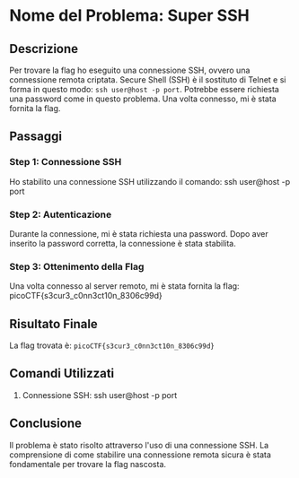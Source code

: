 # Nome del Problema: Super SSH

## Descrizione

Per trovare la flag ho eseguito una connessione SSH, ovvero una connessione remota criptata. Secure Shell (SSH) è il sostituto di Telnet e si forma in questo modo: `ssh user@host -p port`. Potrebbe essere richiesta una password come in questo problema. Una volta connesso, mi è stata fornita la flag.

## Passaggi

### Step 1: Connessione SSH

Ho stabilito una connessione SSH utilizzando il comando:
ssh user@host -p port

### Step 2: Autenticazione

Durante la connessione, mi è stata richiesta una password. Dopo aver inserito la password corretta, la connessione è stata stabilita.

### Step 3: Ottenimento della Flag

Una volta connesso al server remoto, mi è stata fornita la flag: picoCTF{s3cur3_c0nn3ct10n_8306c99d}

## Risultato Finale

La flag trovata è: `picoCTF{s3cur3_c0nn3ct10n_8306c99d}`

## Comandi Utilizzati

1. Connessione SSH: ssh user@host -p port

## Conclusione

Il problema è stato risolto attraverso l'uso di una connessione SSH. La comprensione di come stabilire una connessione remota sicura è stata fondamentale per trovare la flag nascosta.
